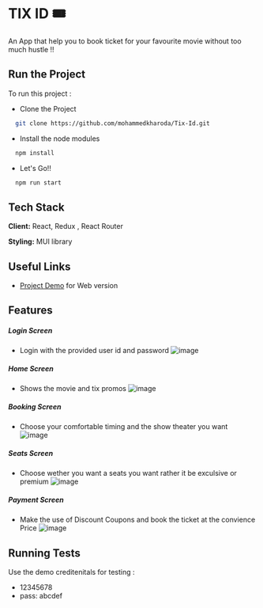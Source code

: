 
# TIX ID 🎟️

An App that help you to book ticket for your favourite movie without too much hustle !!


## Run the Project

To run this project :

- Clone the Project
```bash
  git clone https://github.com/mohammedkharoda/Tix-Id.git
```

- Install the node modules
```bash
  npm install
```
- Let's Go!!
```bash
  npm run start
```



## Tech Stack

**Client:** React, Redux , React Router

**Styling:** MUI library


## Useful Links

- [Project Demo](https://tix-id.vercel.app/login) for Web version

## Features

##### Login Screen 
- Login with the provided user id and password 
![image](https://user-images.githubusercontent.com/49630634/232277075-a08deb5d-3b33-4b8b-8844-81260aacb6fd.png)
 
##### Home Screen
- Shows the movie and tix promos
![image](https://user-images.githubusercontent.com/49630634/232278132-bd043dbe-2fae-41e3-a7f1-bd24d229b071.png)


##### Booking Screen
- Choose your comfortable timing and the show theater you want
![image](https://user-images.githubusercontent.com/49630634/232277966-b7ec7951-656a-41e7-942a-fd81f204dea0.png)

##### Seats Screen
- Choose wether you want a seats you want rather it be exculsive or premium 
![image](https://user-images.githubusercontent.com/49630634/232278017-cc89d477-fb2e-4119-ac91-28e9bce19b2c.png)

##### Payment Screen
- Make the use of Discount Coupons and book the ticket at the convience Price 
![image](https://user-images.githubusercontent.com/49630634/232278050-14edb4b8-2581-4a99-ad7f-2f4c7883b20f.png)



## Running Tests

Use the demo creditenitals for testing :
 - 12345678
 - pass: abcdef
